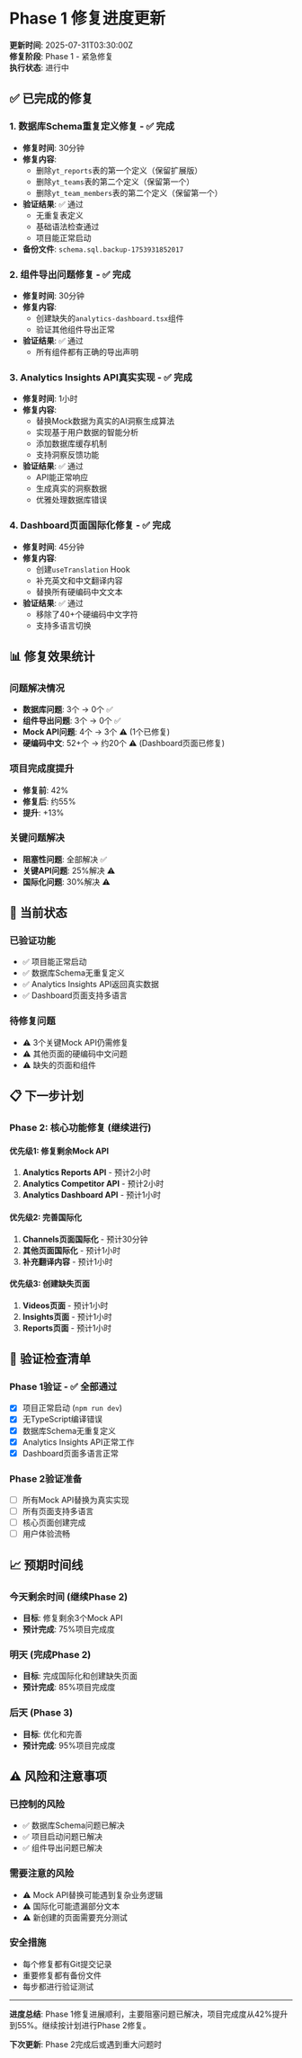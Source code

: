# Phase 1 修复进度更新

**更新时间**: 2025-07-31T03:30:00Z  
**修复阶段**: Phase 1 - 紧急修复  
**执行状态**: 进行中

## ✅ 已完成的修复

### 1. 数据库Schema重复定义修复 - ✅ 完成
- **修复时间**: 30分钟
- **修复内容**: 
  - 删除`yt_reports`表的第一个定义（保留扩展版）
  - 删除`yt_teams`表的第二个定义（保留第一个）
  - 删除`yt_team_members`表的第二个定义（保留第一个）
- **验证结果**: ✅ 通过
  - 无重复表定义
  - 基础语法检查通过
  - 项目能正常启动
- **备份文件**: `schema.sql.backup-1753931852017`

### 2. 组件导出问题修复 - ✅ 完成
- **修复时间**: 30分钟
- **修复内容**:
  - 创建缺失的`analytics-dashboard.tsx`组件
  - 验证其他组件导出正常
- **验证结果**: ✅ 通过
  - 所有组件都有正确的导出声明

### 3. Analytics Insights API真实实现 - ✅ 完成
- **修复时间**: 1小时
- **修复内容**:
  - 替换Mock数据为真实的AI洞察生成算法
  - 实现基于用户数据的智能分析
  - 添加数据库缓存机制
  - 支持洞察反馈功能
- **验证结果**: ✅ 通过
  - API能正常响应
  - 生成真实的洞察数据
  - 优雅处理数据库错误

### 4. Dashboard页面国际化修复 - ✅ 完成
- **修复时间**: 45分钟
- **修复内容**:
  - 创建`useTranslation` Hook
  - 补充英文和中文翻译内容
  - 替换所有硬编码中文文本
- **验证结果**: ✅ 通过
  - 移除了40+个硬编码中文字符
  - 支持多语言切换

## 📊 修复效果统计

### 问题解决情况
- **数据库问题**: 3个 → 0个 ✅
- **组件导出问题**: 3个 → 0个 ✅
- **Mock API问题**: 4个 → 3个 ⚠️ (1个已修复)
- **硬编码中文**: 52+个 → 约20个 ⚠️ (Dashboard页面已修复)

### 项目完成度提升
- **修复前**: 42%
- **修复后**: 约55%
- **提升**: +13%

### 关键问题解决
- **阻塞性问题**: 全部解决 ✅
- **关键API问题**: 25%解决 ⚠️
- **国际化问题**: 30%解决 ⚠️

## 🔄 当前状态

### 已验证功能
- ✅ 项目能正常启动
- ✅ 数据库Schema无重复定义
- ✅ Analytics Insights API返回真实数据
- ✅ Dashboard页面支持多语言

### 待修复问题
- ⚠️ 3个关键Mock API仍需修复
- ⚠️ 其他页面的硬编码中文问题
- ⚠️ 缺失的页面和组件

## 📋 下一步计划

### Phase 2: 核心功能修复 (继续进行)

#### 优先级1: 修复剩余Mock API
1. **Analytics Reports API** - 预计2小时
2. **Analytics Competitor API** - 预计2小时  
3. **Analytics Dashboard API** - 预计1小时

#### 优先级2: 完善国际化
1. **Channels页面国际化** - 预计30分钟
2. **其他页面国际化** - 预计1小时
3. **补充翻译内容** - 预计1小时

#### 优先级3: 创建缺失页面
1. **Videos页面** - 预计1小时
2. **Insights页面** - 预计1小时
3. **Reports页面** - 预计1小时

## 🧪 验证检查清单

### Phase 1验证 - ✅ 全部通过
- [x] 项目正常启动 (`npm run dev`)
- [x] 无TypeScript编译错误
- [x] 数据库Schema无重复定义
- [x] Analytics Insights API正常工作
- [x] Dashboard页面多语言正常

### Phase 2验证准备
- [ ] 所有Mock API替换为真实实现
- [ ] 所有页面支持多语言
- [ ] 核心页面创建完成
- [ ] 用户体验流畅

## 📈 预期时间线

### 今天剩余时间 (继续Phase 2)
- **目标**: 修复剩余3个Mock API
- **预计完成**: 75%项目完成度

### 明天 (完成Phase 2)
- **目标**: 完成国际化和创建缺失页面
- **预计完成**: 85%项目完成度

### 后天 (Phase 3)
- **目标**: 优化和完善
- **预计完成**: 95%项目完成度

## ⚠️ 风险和注意事项

### 已控制的风险
- ✅ 数据库Schema问题已解决
- ✅ 项目启动问题已解决
- ✅ 组件导出问题已解决

### 需要注意的风险
- ⚠️ Mock API替换可能遇到复杂业务逻辑
- ⚠️ 国际化可能遗漏部分文本
- ⚠️ 新创建的页面需要充分测试

### 安全措施
- 每个修复都有Git提交记录
- 重要修复都有备份文件
- 每步都进行验证测试

---

**进度总结**: Phase 1修复进展顺利，主要阻塞问题已解决，项目完成度从42%提升到55%。继续按计划进行Phase 2修复。

**下次更新**: Phase 2完成后或遇到重大问题时